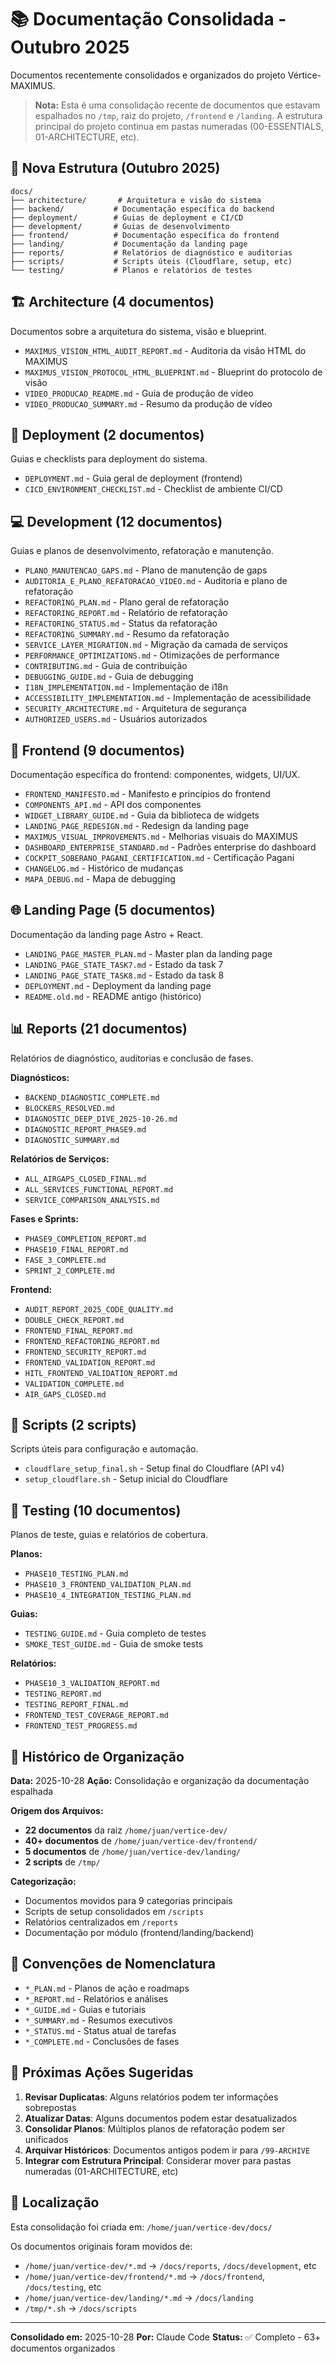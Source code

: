 # 📚 Documentação Consolidada - Outubro 2025

Documentos recentemente consolidados e organizados do projeto Vértice-MAXIMUS.

> **Nota:** Esta é uma consolidação recente de documentos que estavam espalhados no `/tmp`, raiz do projeto, `/frontend` e `/landing`. A estrutura principal do projeto continua em pastas numeradas (00-ESSENTIALS, 01-ARCHITECTURE, etc).

## 📁 Nova Estrutura (Outubro 2025)

```
docs/
├── architecture/       # Arquitetura e visão do sistema
├── backend/           # Documentação específica do backend
├── deployment/        # Guias de deployment e CI/CD
├── development/       # Guias de desenvolvimento
├── frontend/          # Documentação específica do frontend
├── landing/           # Documentação da landing page
├── reports/           # Relatórios de diagnóstico e auditorias
├── scripts/           # Scripts úteis (Cloudflare, setup, etc)
└── testing/           # Planos e relatórios de testes
```

## 🏗️ Architecture (4 documentos)

Documentos sobre a arquitetura do sistema, visão e blueprint.

- `MAXIMUS_VISION_HTML_AUDIT_REPORT.md` - Auditoria da visão HTML do MAXIMUS
- `MAXIMUS_VISION_PROTOCOL_HTML_BLUEPRINT.md` - Blueprint do protocolo de visão
- `VIDEO_PRODUCAO_README.md` - Guia de produção de vídeo
- `VIDEO_PRODUCAO_SUMMARY.md` - Resumo da produção de vídeo

## 🚀 Deployment (2 documentos)

Guias e checklists para deployment do sistema.

- `DEPLOYMENT.md` - Guia geral de deployment (frontend)
- `CICD_ENVIRONMENT_CHECKLIST.md` - Checklist de ambiente CI/CD

## 💻 Development (12 documentos)

Guias e planos de desenvolvimento, refatoração e manutenção.

- `PLANO_MANUTENCAO_GAPS.md` - Plano de manutenção de gaps
- `AUDITORIA_E_PLANO_REFATORACAO_VIDEO.md` - Auditoria e plano de refatoração
- `REFACTORING_PLAN.md` - Plano geral de refatoração
- `REFACTORING_REPORT.md` - Relatório de refatoração
- `REFACTORING_STATUS.md` - Status da refatoração
- `REFACTORING_SUMMARY.md` - Resumo da refatoração
- `SERVICE_LAYER_MIGRATION.md` - Migração da camada de serviços
- `PERFORMANCE_OPTIMIZATIONS.md` - Otimizações de performance
- `CONTRIBUTING.md` - Guia de contribuição
- `DEBUGGING_GUIDE.md` - Guia de debugging
- `I18N_IMPLEMENTATION.md` - Implementação de i18n
- `ACCESSIBILITY_IMPLEMENTATION.md` - Implementação de acessibilidade
- `SECURITY_ARCHITECTURE.md` - Arquitetura de segurança
- `AUTHORIZED_USERS.md` - Usuários autorizados

## 🎨 Frontend (9 documentos)

Documentação específica do frontend: componentes, widgets, UI/UX.

- `FRONTEND_MANIFESTO.md` - Manifesto e princípios do frontend
- `COMPONENTS_API.md` - API dos componentes
- `WIDGET_LIBRARY_GUIDE.md` - Guia da biblioteca de widgets
- `LANDING_PAGE_REDESIGN.md` - Redesign da landing page
- `MAXIMUS_VISUAL_IMPROVEMENTS.md` - Melhorias visuais do MAXIMUS
- `DASHBOARD_ENTERPRISE_STANDARD.md` - Padrões enterprise do dashboard
- `COCKPIT_SOBERANO_PAGANI_CERTIFICATION.md` - Certificação Pagani
- `CHANGELOG.md` - Histórico de mudanças
- `MAPA_DEBUG.md` - Mapa de debugging

## 🌐 Landing Page (5 documentos)

Documentação da landing page Astro + React.

- `LANDING_PAGE_MASTER_PLAN.md` - Master plan da landing page
- `LANDING_PAGE_STATE_TASK7.md` - Estado da task 7
- `LANDING_PAGE_STATE_TASK8.md` - Estado da task 8
- `DEPLOYMENT.md` - Deployment da landing page
- `README.old.md` - README antigo (histórico)

## 📊 Reports (21 documentos)

Relatórios de diagnóstico, auditorias e conclusão de fases.

**Diagnósticos:**
- `BACKEND_DIAGNOSTIC_COMPLETE.md`
- `BLOCKERS_RESOLVED.md`
- `DIAGNOSTIC_DEEP_DIVE_2025-10-26.md`
- `DIAGNOSTIC_REPORT_PHASE9.md`
- `DIAGNOSTIC_SUMMARY.md`

**Relatórios de Serviços:**
- `ALL_AIRGAPS_CLOSED_FINAL.md`
- `ALL_SERVICES_FUNCTIONAL_REPORT.md`
- `SERVICE_COMPARISON_ANALYSIS.md`

**Fases e Sprints:**
- `PHASE9_COMPLETION_REPORT.md`
- `PHASE10_FINAL_REPORT.md`
- `FASE_3_COMPLETE.md`
- `SPRINT_2_COMPLETE.md`

**Frontend:**
- `AUDIT_REPORT_2025_CODE_QUALITY.md`
- `DOUBLE_CHECK_REPORT.md`
- `FRONTEND_FINAL_REPORT.md`
- `FRONTEND_REFACTORING_REPORT.md`
- `FRONTEND_SECURITY_REPORT.md`
- `FRONTEND_VALIDATION_REPORT.md`
- `HITL_FRONTEND_VALIDATION_REPORT.md`
- `VALIDATION_COMPLETE.md`
- `AIR_GAPS_CLOSED.md`

## 🔬 Scripts (2 scripts)

Scripts úteis para configuração e automação.

- `cloudflare_setup_final.sh` - Setup final do Cloudflare (API v4)
- `setup_cloudflare.sh` - Setup inicial do Cloudflare

## 🧪 Testing (10 documentos)

Planos de teste, guias e relatórios de cobertura.

**Planos:**
- `PHASE10_TESTING_PLAN.md`
- `PHASE10_3_FRONTEND_VALIDATION_PLAN.md`
- `PHASE10_4_INTEGRATION_TESTING_PLAN.md`

**Guias:**
- `TESTING_GUIDE.md` - Guia completo de testes
- `SMOKE_TEST_GUIDE.md` - Guia de smoke tests

**Relatórios:**
- `PHASE10_3_VALIDATION_REPORT.md`
- `TESTING_REPORT.md`
- `TESTING_REPORT_FINAL.md`
- `FRONTEND_TEST_COVERAGE_REPORT.md`
- `FRONTEND_TEST_PROGRESS.md`

## 🔄 Histórico de Organização

**Data:** 2025-10-28
**Ação:** Consolidação e organização da documentação espalhada

**Origem dos Arquivos:**
- **22 documentos** da raiz `/home/juan/vertice-dev/`
- **40+ documentos** de `/home/juan/vertice-dev/frontend/`
- **5 documentos** de `/home/juan/vertice-dev/landing/`
- **2 scripts** de `/tmp/`

**Categorização:**
- Documentos movidos para 9 categorias principais
- Scripts de setup consolidados em `/scripts`
- Relatórios centralizados em `/reports`
- Documentação por módulo (frontend/landing/backend)

## 📝 Convenções de Nomenclatura

- `*_PLAN.md` - Planos de ação e roadmaps
- `*_REPORT.md` - Relatórios e análises
- `*_GUIDE.md` - Guias e tutoriais
- `*_SUMMARY.md` - Resumos executivos
- `*_STATUS.md` - Status atual de tarefas
- `*_COMPLETE.md` - Conclusões de fases

## 🎯 Próximas Ações Sugeridas

1. **Revisar Duplicatas**: Alguns relatórios podem ter informações sobrepostas
2. **Atualizar Datas**: Alguns documentos podem estar desatualizados
3. **Consolidar Planos**: Múltiplos planos de refatoração podem ser unificados
4. **Arquivar Históricos**: Documentos antigos podem ir para `/99-ARCHIVE`
5. **Integrar com Estrutura Principal**: Considerar mover para pastas numeradas (01-ARCHITECTURE, etc)

## 📍 Localização

Esta consolidação foi criada em: `/home/juan/vertice-dev/docs/`

Os documentos originais foram movidos de:
- `/home/juan/vertice-dev/*.md` → `/docs/reports`, `/docs/development`, etc
- `/home/juan/vertice-dev/frontend/*.md` → `/docs/frontend`, `/docs/testing`, etc
- `/home/juan/vertice-dev/landing/*.md` → `/docs/landing`
- `/tmp/*.sh` → `/docs/scripts`

---

**Consolidado em:** 2025-10-28
**Por:** Claude Code
**Status:** ✅ Completo - 63+ documentos organizados
